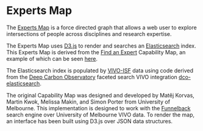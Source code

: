 Experts Map
==============
The [Experts Map](https://experts.colorado.edu/expertsmap) is a force directed graph that allows a web user to explore intersections of people across disciplines and research expertise. 

The Experts Map uses [D3.js](https://d3js.org) to render and searches an [Elasticsearch](https://github.com/elastic/elasticsearch) index. This Experts Map is derived from the [Find an Expert](http://findanexpert.unimelb.edu.au) Capability Map, an example of which can be seen [here](http://search.findanexpert.unimelb.edu.au/s/resources/unimelb-researchers/index.html#climate%7C20%7C1).

The Elasticsearch index is populated by [VIVO-ISF](https://wiki.duraspace.org/display/VIVO/VIVO-ISF+Ontology) data using code derived from the [Deep Carbon Observatory](https://deepcarbon.net) faceted search VIVO integration [dco-elasticsearch](https://github.com/tetherless-world/dco-elasticsearch).

The original Capability Map was designed and developed by Matěj Korvas, Martin Kwok, Melissa Makin, and Simon Porter from University of Melbourne. This implementation is designed to work with the [Funnelback](https://www.funnelback.com) search engine over University of Melbourne VIVO data. To render the map, an interface has been built using D3.js over JSON data structures.
